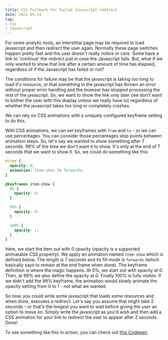 ```yaml
---
title: CSS fallback for failed Javascript redirect
date: 2021-05-14
tag:
- css
- javascript
---
```

For some analytic tools, an interstitial page may be required to load javascript and then redirect the user again.  Normally these page switches happen pretty fast and the user doesn't really notice or care. Some have a link to 'continue' the redirect just in case the Javascript fails.  But, what if we only wanted to show that link after a certain amount of time has elapsed, regardless of if the Javascript has failed or not?

<!--more-->

The conditions for failure may be that the javascript is taking too long to load it's resource, or that something in the javascript has thrown an error without proper error handling and the browser has stopped processing the rest of the javascript.  So, we want to show the link only later (we don't want to bother the user with this display unless we really have to) regardless of whether the javascript takes too long or completely crashes.

We can rely on CSS animations with a uniquely configured keyframe setting to do this.

With CSS animations, we can set keyframes with `from` and `to` - or we can use percentages.  You can consider those percentages stop points between animation steps.  So, let's say we wanted to show something after 7 seconds.  99% of the time we don't want it to show. It's only at the end of 7 seconds that we want to show it. So, we could do something like this:

```css
#item {
  opacity: 0;
  animation: item-show 7s forwards;
}

@keyframes item-show {
  0% {
    opacity: 0;
  }

  99% {
    opacity: 0;
  }

  100% {
    opacity: 1;
  }
}
```

Here, we start the item out with 0 opacity (opacity is a supported animatable CSS property).  We apply an animation named `item-show` which is defined below.  The length is 7 seconds and its fill mode is `forwards` (which basically says to remain at the end frame when done).  The keyframe definition is where the magic happens.  At 0%, we start out with opacity at 0.  Then, at 99% we also define the opacity at 0.  Finally 100% is fully visible.  If we didn't add the 99% keyframe, the animation would slowly animate the opacity setting from 0 to 1 - not what we wanted.

So now, you could write some javascript that loads some resources and when done, executes a redirect.  Let's say you assume that might take 2 seconds - or that's the longest you want to wait before giving the user an option to move on.  Simply write the javascript as you'd wish and then add a CSS animation for your link to redirect the user to appear after 2 seconds. Done!

To see something like this in action, you can check out [this Codepen](https://codepen.io/aaronsaray/pen/vYxGQeW).
